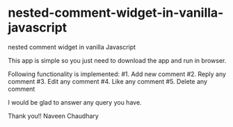 # nested-comment-widget-in-vanilla-javascript
nested comment widget in vanilla Javascript

This app is simple so you just need to download the app and run in browser.

Following functionality is implemented:
#1. Add new comment
#2. Reply any comment
#3. Edit any comment
#4. Like any comment
#5. Delete any comment

I would be glad to answer any query you have.


Thank you!!
Naveen Chaudhary
